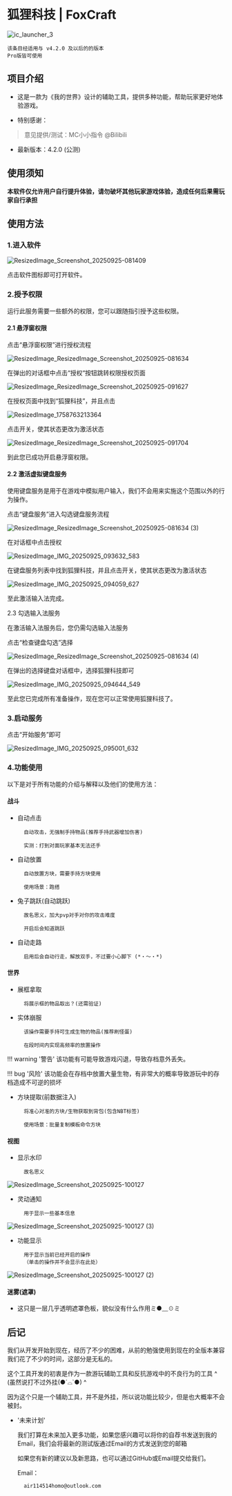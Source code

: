 # 狐狸科技 | FoxCraft

![ic_launcher_3](https://yundata.leid.top/src/img/Fox/ic_launcher_3.png)

	
	该条目经适用与 v4.2.0 及以后的的版本
    Pro版皆可使用



## 项目介绍

- 这是一款为《我的世界》设计的辅助工具，提供多种功能，帮助玩家更好地体验游戏。

- 特别感谢：

> 意见提供/测试：MC小小指令 @Bilibili

- 最新版本：4.2.0 (公测)

## 使用须知

**本软件仅允许用户自行提升体验，请勿破坏其他玩家游戏体验，造成任何后果需玩家自行承担**

## 使用方法

### 1.进入软件

![ResizedImage_Screenshot_20250925-081409](https://yundata.leid.top/src/img/Fox/ResizedImage_Screenshot_20250925-081409.png)

点击软件图标即可打开软件。

### 2.授予权限

运行此服务需要一些额外的权限，您可以跟随指引授予这些权限。

#### 2.1 悬浮窗权限

点击“悬浮窗权限”进行授权流程

![ResizedImage_ResizedImage_Screenshot_20250925-081634](https://yundata.leid.top/src/img/Fox/ResizedImage_ResizedImage_Screenshot_20250925-081634.png)

在弹出的对话框中点击“授权“按钮跳转权限授权页面

![ResizedImage_ResizedImage_Screenshot_20250925-091627](https://yundata.leid.top/src/img/Fox/ResizedImage_ResizedImage_Screenshot_20250925-091627.png)

在授权页面中找到“狐狸科技”，并且点击

![ResizedImage_1758763213364](https://yundata.leid.top/src/img/Fox/ResizedImage_1758763213364.png)

点击开关，使其状态更改为激活状态

![ResizedImage_ResizedImage_Screenshot_20250925-091704](https://yundata.leid.top/src/img/Fox/ResizedImage_ResizedImage_Screenshot_20250925-091704.png)

到此您已成功开启悬浮窗权限。

#### 2.2 激活虚拟键盘服务

使用键盘服务是用于在游戏中模拟用户输入，我们不会用来实施这个范围以外的行为操作。

点击“键盘服务”进入勾选键盘服务流程

![ResizedImage_ResizedImage_Screenshot_20250925-081634 (3)](https://yundata.leid.top/src/img/Fox/ResizedImage_ResizedImage_Screenshot_20250925-081634%20(3).png)

在对话框中点击授权

![ResizedImage_IMG_20250925_093632_583](https://yundata.leid.top/src/img/Fox/ResizedImage_IMG_20250925_093632_583.jpg)

在键盘服务列表中找到狐狸科技，并且点击开关，使其状态更改为激活状态

![ResizedImage_IMG_20250925_094059_627](https://yundata.leid.top/src/img/Fox/ResizedImage_IMG_20250925_094059_627.jpg)

至此激活输入法完成。

2.3 勾选输入法服务

在激活输入法服务后，您仍需勾选输入法服务

点击“检查键盘勾选”选择

![ResizedImage_ResizedImage_Screenshot_20250925-081634 (4)](https://yundata.leid.top/src/img/Fox/ResizedImage_ResizedImage_Screenshot_20250925-081634%20(4).png)

在弹出的选择键盘对话框中，选择狐狸科技即可

![ResizedImage_IMG_20250925_094644_549](https://yundata.leid.top/src/img/Fox/ResizedImage_IMG_20250925_094644_549.jpg)

至此您已完成所有准备操作，现在您可以正常使用狐狸科技了。

### 3.启动服务

点击“开始服务”即可

![ResizedImage_IMG_20250925_095001_632](https://yundata.leid.top/src/img/Fox/ResizedImage_IMG_20250925_095001_632.jpg)

### 4.功能使用

以下是对于所有功能的介绍与解释以及他们的使用方法：

#### 战斗

- 自动点击

        自动攻击，无强制手持物品(推荐手持武器增加伤害)

        实测：打到对面玩家基本无法还手
        



- 自动放置

        自动放置方块，需要手持方块使用

        使用场景：跑搭
        



- 兔子跳跃(自动跳跃)

        故名思义，加大pvp对手对你的攻击难度
        
        开启后会知道跳跃



- 自动走路

        启用后会自动行走，解放双手，不过要小心脚下 (*・～・*)
        



#### 世界

- 展框拿取

        将展示框的物品取出？(还需验证)



- 实体崩服

        该操作需要手持可生成生物的物品(推荐刷怪蛋)

        在段时间内实现高频率的放置操作
        
!!! warning '警告'
    该功能有可能导致游戏闪退，导致存档意外丢失。

!!! bug '风险'
    该功能会在存档中放置大量生物，有非常大的概率导致游玩中的存档造成不可逆的损坏


- 方块提取(前数据注入)

        将准心对准的方块/生物获取到背包(包含NBT标签)
        
		使用场景：批量复制模板命令方块



#### 视图
- 显示水印

        故名思义

 ![ResizedImage_Screenshot_20250925-100127](https://yundata.leid.top/src/img/Fox/ResizedImage_Screenshot_20250925-100127.png)
 

- 灵动通知

        用于显示一些基本信息

 ![ResizedImage_Screenshot_20250925-100127 (3)](https://yundata.leid.top/src/img/Fox/ResizedImage_Screenshot_20250925-100127%20(3).png)
 

- 功能显示

        用于显示当前已经开启的操作
        （单击的操作并不会显示在此处）

 ![ResizedImage_Screenshot_20250925-100127 (2)](https://yundata.leid.top/src/img/Fox/ResizedImage_Screenshot_20250925-100127%20(2).png)
 

#### 迷雾(遮罩)

- 这只是一层几乎透明遮罩色板，貌似没有什么作用ミ●﹏☉ミ


## 后记

我们从开发开始到现在，经历了不少的困难，从前的勉强使用到现在的全版本兼容我们花了不少的时间，这部分是无私的。

这个工具开发的初衷是作为一款游玩辅助工具和反抗游戏中的不良行为的工具 ^ (虽然说打不过外挂(●´⌓`●) ^ 

因为这个只是一个辅助工具，并不是外挂，所以说功能比较少，但是也大概率不会被封。


- '未来计划'
     
	我们打算在未来加入更多功能，如果您感兴趣可以将你的自荐书发送到我的Email，我们会将最新的测试版通过Email的方式发送到您的邮箱

	如果您有新的建议以及新思路，也可以通过GitHub或Email提交给我们。
	
	Email：
	
		air114514homo@outlook.com
        